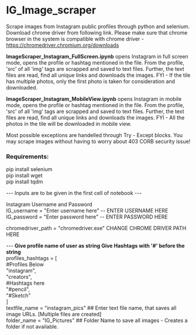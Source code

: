 # IG_Image_scraper

Scrape images from Instagram public profiles through python and selenium. Download chrome driver from following link. Please make sure that chrome browser in the system is compatible with chrome driver - https://chromedriver.chromium.org/downloads 

**ImageScraper_Instagram_FullScreen.ipynb** opens Instagram in full screen mode, opens the profile or hashtag mentioned in the file. From the profile, 'src' of all 'img' tags are scrapped and saved to text files. Further, the text files are read, find all unique links and downloads the images. FYI - If the tile has multiple photos, only the first photo is taken for consideration and downloaded. 

**ImageScraper_Instagram_MobileView.ipynb** opens Instagram in mobile mode, opens the profile or hashtag mentioned in the file. From the profile, 'src' of all 'img' tags are scrapped and saved to text files. Further, the text files are read, find all unique links and downloads the images. FYI - All the photos in the tile will be downloaded in mobile view. 

Most possible exceptions are handelled through Try - Except blocks. You may scrape images without having to worry about 403 CORB security issue!

### Requirements: 
pip install selenium <br>
pip install wget <br>
pip install tqdm <br>

--- Inputs are to be given in the first cell of notebook ---

Instagram Username and Password <br>
IG_username = "Enter username here"  -- ENTER USERNAME HERE <br>
IG_password = "Enter password here"  -- ENTER PASSWORD HERE <br>

chromedriver_path = "chromedriver.exe" CHANGE CHROME DRIVER PATH HERE

--- **Give profile name of user as string Give Hashtags with '#' before the string** <br> 
profiles_hashtags = [ <br>
    #Profiles Below <br>
    "instagram", <br>
    "creators", <br>
    #Hashtags here <br>
    "#pencil", <br>
    "#Sketch" <br>
    ] <br>
textfile_name = "instagram_pics" ## Enter text file name, that saves all image URLs. [Multiple files are created] <br>
folder_name = "IG_Pictures" ## Folder Name to save all images - Creates a folder if not available.

